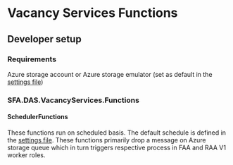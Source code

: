 # Vacancy Services Functions
## Developer setup
### Requirements
Azure storage account or Azure storage emulator (set as default in the [settings file](src/SFA.DAS.VacancyServices.Functions/local.settings.json))

### SFA.DAS.VacancyServices.Functions
#### SchedulerFunctions
These functions run on scheduled basis. The default schedule is defined in the [settings file](src/SFA.DAS.VacancyServices.Functions/local.settings.json). These functions primarily drop a message on Azure storage queue which in turn triggers respective process in FAA and RAA V1 worker roles. 
